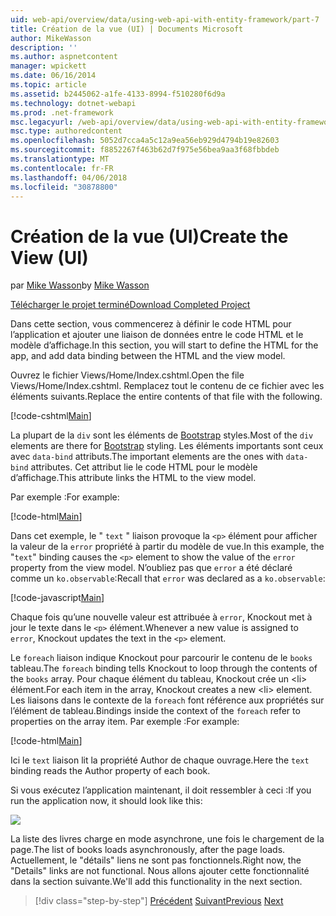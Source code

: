 ```yaml
---
uid: web-api/overview/data/using-web-api-with-entity-framework/part-7
title: Création de la vue (UI) | Documents Microsoft
author: MikeWasson
description: ''
ms.author: aspnetcontent
manager: wpickett
ms.date: 06/16/2014
ms.topic: article
ms.assetid: b2445062-a1fe-4133-8994-f510280f6d9a
ms.technology: dotnet-webapi
ms.prod: .net-framework
msc.legacyurl: /web-api/overview/data/using-web-api-with-entity-framework/part-7
msc.type: authoredcontent
ms.openlocfilehash: 5052d7cca4a5c12a9ea56eb929d4794b19e82603
ms.sourcegitcommit: f8852267f463b62d7f975e56bea9aa3f68fbbdeb
ms.translationtype: MT
ms.contentlocale: fr-FR
ms.lasthandoff: 04/06/2018
ms.locfileid: "30878800"
---
```

<a name="create-the-view-ui"></a><span data-ttu-id="3e164-102">Création de la vue (UI)</span><span class="sxs-lookup"><span data-stu-id="3e164-102">Create the View (UI)</span></span>
====================
<span data-ttu-id="3e164-103">par [Mike Wasson](https://github.com/MikeWasson)</span><span class="sxs-lookup"><span data-stu-id="3e164-103">by [Mike Wasson](https://github.com/MikeWasson)</span></span>

[<span data-ttu-id="3e164-104">Télécharger le projet terminé</span><span class="sxs-lookup"><span data-stu-id="3e164-104">Download Completed Project</span></span>](https://github.com/MikeWasson/BookService)

<span data-ttu-id="3e164-105">Dans cette section, vous commencerez à définir le code HTML pour l’application et ajouter une liaison de données entre le code HTML et le modèle d’affichage.</span><span class="sxs-lookup"><span data-stu-id="3e164-105">In this section, you will start to define the HTML for the app, and add data binding between the HTML and the view model.</span></span>

<span data-ttu-id="3e164-106">Ouvrez le fichier Views/Home/Index.cshtml.</span><span class="sxs-lookup"><span data-stu-id="3e164-106">Open the file Views/Home/Index.cshtml.</span></span> <span data-ttu-id="3e164-107">Remplacez tout le contenu de ce fichier avec les éléments suivants.</span><span class="sxs-lookup"><span data-stu-id="3e164-107">Replace the entire contents of that file with the following.</span></span>

[!code-cshtml[Main](part-7/samples/sample1.cshtml)]

<span data-ttu-id="3e164-108">La plupart de la `div` sont les éléments de [Bootstrap](http://getbootstrap.com/) styles.</span><span class="sxs-lookup"><span data-stu-id="3e164-108">Most of the `div` elements are there for [Bootstrap](http://getbootstrap.com/) styling.</span></span> <span data-ttu-id="3e164-109">Les éléments importants sont ceux avec `data-bind` attributs.</span><span class="sxs-lookup"><span data-stu-id="3e164-109">The important elements are the ones with `data-bind` attributes.</span></span> <span data-ttu-id="3e164-110">Cet attribut lie le code HTML pour le modèle d’affichage.</span><span class="sxs-lookup"><span data-stu-id="3e164-110">This attribute links the HTML to the view model.</span></span>

<span data-ttu-id="3e164-111">Par exemple :</span><span class="sxs-lookup"><span data-stu-id="3e164-111">For example:</span></span>

[!code-html[Main](part-7/samples/sample2.html)]

<span data-ttu-id="3e164-112">Dans cet exemple, le &quot; `text` &quot; liaison provoque la `<p>` élément pour afficher la valeur de la `error` propriété à partir du modèle de vue.</span><span class="sxs-lookup"><span data-stu-id="3e164-112">In this example, the &quot;`text`&quot; binding causes the `<p>` element to show the value of the `error` property from the view model.</span></span> <span data-ttu-id="3e164-113">N’oubliez pas que `error` a été déclaré comme un `ko.observable`:</span><span class="sxs-lookup"><span data-stu-id="3e164-113">Recall that `error` was declared as a `ko.observable`:</span></span>

[!code-javascript[Main](part-7/samples/sample3.js)]

<span data-ttu-id="3e164-114">Chaque fois qu’une nouvelle valeur est attribuée à `error`, Knockout met à jour le texte dans le `<p>` élément.</span><span class="sxs-lookup"><span data-stu-id="3e164-114">Whenever a new value is assigned to `error`, Knockout updates the text in the `<p>` element.</span></span>

<span data-ttu-id="3e164-115">Le `foreach` liaison indique Knockout pour parcourir le contenu de le `books` tableau.</span><span class="sxs-lookup"><span data-stu-id="3e164-115">The `foreach` binding tells Knockout to loop through the contents of the `books` array.</span></span> <span data-ttu-id="3e164-116">Pour chaque élément du tableau, Knockout crée un &lt;li&gt; élément.</span><span class="sxs-lookup"><span data-stu-id="3e164-116">For each item in the array, Knockout creates a new &lt;li&gt; element.</span></span> <span data-ttu-id="3e164-117">Les liaisons dans le contexte de la `foreach` font référence aux propriétés sur l’élément de tableau.</span><span class="sxs-lookup"><span data-stu-id="3e164-117">Bindings inside the context of the `foreach` refer to properties on the array item.</span></span> <span data-ttu-id="3e164-118">Par exemple :</span><span class="sxs-lookup"><span data-stu-id="3e164-118">For example:</span></span>

[!code-html[Main](part-7/samples/sample4.html)]

<span data-ttu-id="3e164-119">Ici le `text` liaison lit la propriété Author de chaque ouvrage.</span><span class="sxs-lookup"><span data-stu-id="3e164-119">Here the `text` binding reads the Author property of each book.</span></span>

<span data-ttu-id="3e164-120">Si vous exécutez l’application maintenant, il doit ressembler à ceci :</span><span class="sxs-lookup"><span data-stu-id="3e164-120">If you run the application now, it should look like this:</span></span>

![](part-7/_static/image1.png)

<span data-ttu-id="3e164-121">La liste des livres charge en mode asynchrone, une fois le chargement de la page.</span><span class="sxs-lookup"><span data-stu-id="3e164-121">The list of books loads asynchronously, after the page loads.</span></span> <span data-ttu-id="3e164-122">Actuellement, le &quot;détails&quot; liens ne sont pas fonctionnels.</span><span class="sxs-lookup"><span data-stu-id="3e164-122">Right now, the &quot;Details&quot; links are not functional.</span></span> <span data-ttu-id="3e164-123">Nous allons ajouter cette fonctionnalité dans la section suivante.</span><span class="sxs-lookup"><span data-stu-id="3e164-123">We'll add this functionality in the next section.</span></span>

> [!div class="step-by-step"]
> <span data-ttu-id="3e164-124">[Précédent](part-6.md)
> [Suivant](part-8.md)</span><span class="sxs-lookup"><span data-stu-id="3e164-124">[Previous](part-6.md)
[Next](part-8.md)</span></span>

